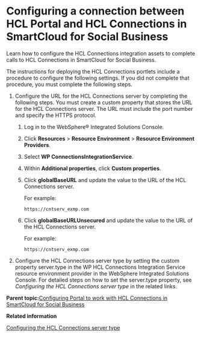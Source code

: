 # Configuring a connection between HCL Portal and HCL Connections in SmartCloud for Social Business 

Learn how to configure the HCL Connections integration assets to complete calls to HCL Connections in SmartCloud for Social Business.

The instructions for deploying the HCL Connections portlets include a procedure to configure the following settings. If you did not complete that procedure, you must complete the following steps.

1.  Configure the URL for the HCL Connections server by completing the following steps. You must create a custom property that stores the URL for the HCL Connections server. The URL must include the port number and specify the HTTPS protocol.

    1.  Log in to the WebSphere® Integrated Solutions Console.

    2.  Click **Resources** \> **Resource Environment** \> **Resource Environment Providers**.

    3.  Select **WP ConnectionsIntegrationService**.

    1.  Within **Additional properties**, click **Custom properties**.

    2.  Click **globalBaseURL** and update the value to the URL of the HCL Connections server.

        For example:

        ```
        https://cntserv_exmp.com
        ```

    3.  Click **globalBaseURLUnsecured** and update the value to the URL of the HCL Connections server.

        For example:

        ```
        https://cntserv_exmp.com
        ```

2.  Configure the HCL Connections server type by setting the custom property server.type in the WP HCL Connections Integration Service resource environment provider in the WebSphere Integrated Solutions Console. For detailed steps on how to set the server.type property, see *Configuring the HCL Connections server type* in the related links.


**Parent topic:**[Configuring Portal to work with HCL Connections in SmartCloud for Social Business ](../dev-portlet/integrate_portal_sc4sb.md)

**Related information**  


[Configuring the HCL Connections server type ](../social/soc_rendr_cfg_connct_srvr_type.md)

